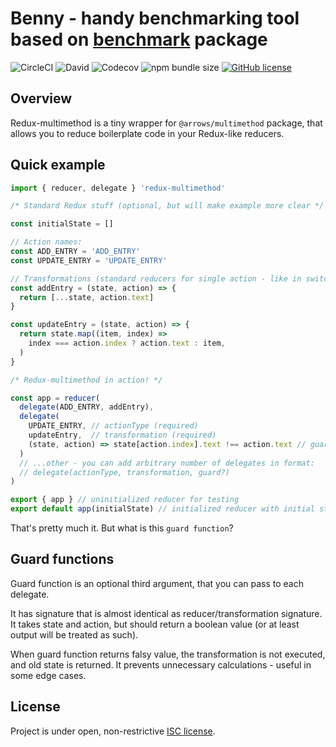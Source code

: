 # Benny - handy benchmarking tool based on [benchmark](https://www.npmjs.com/package/benchmark) package

![CircleCI](https://img.shields.io/circleci/build/github/caderek/redux-multimethod)
![David](https://img.shields.io/david/caderek/redux-multimethod)
![Codecov](https://img.shields.io/codecov/c/github/caderek/redux-multimethod)
![npm bundle size](https://img.shields.io/bundlephobia/minzip/redux-multimethod)
[![GitHub license](https://img.shields.io/github/license/caderek/redux-multimethod)](https://github.com/caderek/redux-multimethod/blob/master/LICENSE)

## Overview

Redux-multimethod is a tiny wrapper for `@arrows/multimethod` package, that allows you to reduce boilerplate code in your Redux-like reducers.

## Quick example

```js
import { reducer, delegate } 'redux-multimethod'

/* Standard Redux stuff (optional, but will make example more clear */

const initialState = []

// Action names:
const ADD_ENTRY = 'ADD_ENTRY'
const UPDATE_ENTRY = 'UPDATE_ENTRY'

// Transformations (standard reducers for single action - like in switch case)
const addEntry = (state, action) => {
  return [...state, action.text]
}

const updateEntry = (state, action) => {
  return state.map((item, index) =>
    index === action.index ? action.text : item,
  )
}

/* Redux-multimethod in action! */

const app = reducer(
  delegate(ADD_ENTRY, addEntry),
  delegate(
    UPDATE_ENTRY, // actionType (required)
    updateEntry,  // transformation (required)
    (state, action) => state[action.index].text !== action.text // guard function (optional)
  )
  // ...other - you can add arbitrary number of delegates in format:
  // delegate(actionType, transformation, guard?)
)

export { app } // uninitialized reducer for testing
export default app(initialState) // initialized reducer with initial state
```

That's pretty much it. But what is this `guard function`?

## Guard functions

Guard function is an optional third argument, that you can pass to each delegate.

It has signature that is almost identical as reducer/transformation signature. It takes state and action, but should return a boolean value (or at least output will be treated as such).

When guard function returns falsy value, the transformation is not executed, and old state is returned. It prevents unnecessary calculations - useful in some edge cases.

## License

Project is under open, non-restrictive [ISC license](LICENSE).
